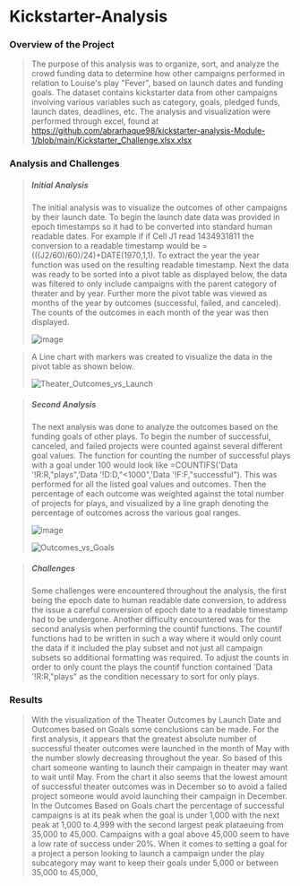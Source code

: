 # Kickstarter-Analysis
### Overview of the Project

>The purpose of this analysis was to organize, sort, and analyze the crowd funding data to determine how other campaigns performed in relation to Louise's play "Fever", based on launch dates and funding goals. The dataset contains kickstarter data from other campaigns involving various variables such as category, goals, pledged funds, launch dates, deadlines, etc. The analysis and visualization were performed through excel, found at https://github.com/abrarhaque98/kickstarter-analysis-Module-1/blob/main/Kickstarter_Challenge.xlsx.xlsx

### Analysis and Challenges

> ##### **Initial Analysis**
> The initial analysis was to visualize the outcomes of other campaigns by their launch date. To begin the launch date data was provided in epoch timestamps so it had to be converted into standard human readable dates. For example if if Cell J1 read 1434931811 the conversion to a readable timestamp would be =(((J2/60)/60)/24)+DATE(1970,1,1). To extract the year the year function was used on the resulting readable timestamp. 
> Next the data was ready to be sorted into a pivot table as displayed below, the data was filtered to only include campaigns with the parent category of theater and by year. Further more the pivot table was viewed as months of the year by outcomes (successful, failed, and canceled). The counts of the outcomes in each month of the year was then displayed.
> 
>![image](https://user-images.githubusercontent.com/85713568/131398225-78ccb86c-33ec-4e1f-a319-f8876ff4562b.png)

> A Line chart with markers was created to visualize the data in the pivot table as shown below. 
> 
> ![Theater_Outcomes_vs_Launch](https://user-images.githubusercontent.com/85713568/131399752-e87a1d78-a468-45c3-b36c-d7f9f00fafb4.png)

>##### **Second Analysis**
>The next analysis was done to analyze the outcomes based on the funding goals of other plays. To begin the number of successful, canceled, and failed projects were counted against several different goal values. The function for counting the number of successful plays with a goal under 100 would look like =COUNTIFS('Data '!R:R,"plays",'Data '!D:D,"<1000",'Data '!F:F,"successful"). This was performed for all the listed goal values and outcomes. Then the percentage of each outcome was weighted against the total number of projects for plays, and visualized by a line graph denoting the percentage of outcomes across the various goal ranges.
>
>![image](https://user-images.githubusercontent.com/85713568/131399938-e57e9607-aeaa-47eb-a5f7-66fd0bb64f27.png)
>
>![Outcomes_vs_Goals](https://user-images.githubusercontent.com/85713568/131399987-40cdd7c7-2a9f-4286-b6ba-59841f4414b5.png)

>##### **Challenges**
>Some challenges were encountered throughout the analysis, the first being the epoch date to human readable date conversion, to address the issue a careful conversion of epoch date to a readable timestamp had to be undergone. Another difficulty encountered was for the second analysis when performing the countif functions. The countif functions had to be written in such a way where it would only count the data if it included the play subset and not just all campaign subsets so additional formatting was required. To adjust the counts in order to only count the plays the countif function contained 'Data '!R:R,"plays" as the condition necessary to sort for only plays. 


### Results 

> With the visualization of the Theater Outcomes by Launch Date and Outcomes based on Goals some conclusions can be made. For the first analysis, it appears that the greatest absolute number of successful theater outcomes were launched in the month of May with the number slowly decreasing throughout the year. So based of this chart someone wanting to launch their campaign in theater may want to wait until May. From the chart it also seems that the lowest amount of successful theater outcomes was in December so to avoid a failed project someone would avoid launching their campaign in December.
> In the Outcomes Based on Goals chart the percentage of successful campaigns is at its peak when the goal is under 1,000 with the next peak at 1,000 to 4,999 with the second largest peak plataeuing from 35,000 to 45,000. Campaigns with a goal above 45,000 seem to have a low rate of success under 20%. When it comes to setting a goal for a project a person looking to launch a campaign under the play subcategory may want to keep their goals under 5,000 or between 35,000 to 45,000,


